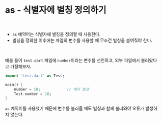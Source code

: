 # as - 식별자에 별칭 정의하기
<br>

- `as` 예약어는 식별자에 별칭을 정의할 때 사용한다.
- 별칭을 정의한 이후에는 파일의 변수를 사용할 때 무조건 별칭을 붙여줘야 한다.

<br>

예를 들어 `test.dart` 파일에 `number`이라는 변수를 선언하고, 외부 파일에서 불러왔다고 가정해보자.

```dart
import 'test.dart' as Test;

main() {
    number = 10;            // 에러 발생
    Test.number = 10;
}
```
`as` 예약어를 사용했기 때문에 변수를 불러올 때도 별칭과 함께 불러와야 오류가 발생하지 않는다.